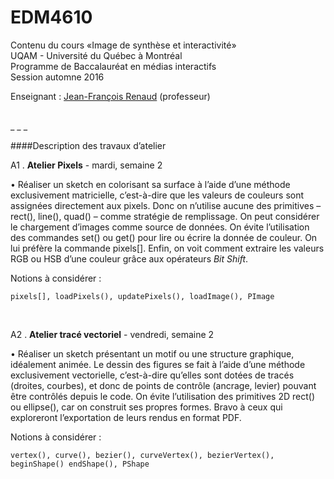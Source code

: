 EDM4610
=======

Contenu du cours «Image de synthèse et interactivité»<br>
UQAM - Université du Québec à Montréal<br>
Programme de Baccalauréat en médias interactifs<br>
Session automne 2016

Enseignant : <a href="mailto:renaud.jean-francois@uqam.ca">Jean-François Renaud</a> (professeur)

<br>
_ _ _

####Description des travaux d’atelier

A1 . **Atelier Pixels** - mardi, semaine 2

• Réaliser un sketch en colorisant sa surface à l’aide d’une méthode exclusivement matricielle, c’est-à-dire que les valeurs de couleurs sont assignées directement aux pixels. Donc on n’utilise aucune des primitives – rect(), line(), quad() – comme stratégie de remplissage. On peut considérer le chargement d’images comme source de données. On évite l’utilisation des commandes set() ou get() pour lire ou écrire la donnée de couleur. On lui préfère la commande pixels[]. Enfin, on voit comment extraire les valeurs RGB ou HSB d’une couleur grâce aux opérateurs <i>Bit Shift</i>.

Notions à considérer :

`pixels[], loadPixels(), updatePixels(), loadImage(), PImage`

<br>

A2 . **Atelier tracé vectoriel** - vendredi, semaine 2

• Réaliser un sketch présentant un motif ou une structure graphique, idéalement animée. Le dessin des figures se fait à l’aide d’une méthode exclusivement vectorielle, c’est-à-dire qu’elles sont dotées de tracés (droites, courbes), et donc de points de contrôle (ancrage, levier) pouvant être contrôlés depuis le code. On évite l’utilisation des primitives 2D rect() ou ellipse(), car on construit ses propres formes. Bravo à ceux qui exploreront l’exportation de leurs rendus en format PDF.

Notions à considérer :

`vertex(), curve(), bezier(), curveVertex(), bezierVertex(), beginShape() endShape(), PShape`

<br>

